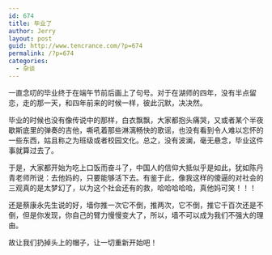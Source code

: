 ```yaml
---
id: 674
title: 毕业了
author: Jerry
layout: post
guid: http://www.tencrance.com/?p=674
permalink: /?p=674
categories:
  - 杂谈
---
```

一直念叨的毕业终于在端午节前后画上了句号。对于在湖师的四年，没有半点留恋，走的那一天，和四年前来的时候一样，彼此沉默，决决然。

毕业的时候也没有像传说中的那样，白衣飘飘，大家都抱头痛哭，又或者某个半夜歇斯底里的弹奏的吉他，嘶吼着那些淋漓畅快的歌谣，也没有看到令人难以忘怀的一些东西，姑且称之为班级或者校园文化。总之，没有波澜，毫无悬念，毕业这件事就算过去了。

于是，大家都开始为吃上口饭而奋斗了，中国人的信仰大抵似乎是如此，犹如陈丹青老师所说：去他妈的，只要能够活下去。有鉴于此，像我这样的傻逼的对社会的三观真的是太梦幻了，以为这个社会还有的救，哈哈哈哈哈，真他妈可笑！！！

还是蔡康永先生说的好，墙你推一次它不倒，推两次，它不倒，推它千百次还是不倒，但是你发现，你自己的臂力慢慢变大了，所以，墙不可以成为我们不强大的理由。

故让我们扔掉头上的帽子，让一切重新开始吧！